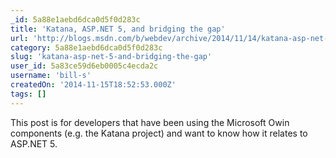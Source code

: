 ```yaml
---
_id: 5a88e1aebd6dca0d5f0d283c
title: 'Katana, ASP.NET 5, and bridging the gap'
url: 'http://blogs.msdn.com/b/webdev/archive/2014/11/14/katana-asp-net-5-and-bridging-the-gap.aspx'
category: 5a88e1aebd6dca0d5f0d283c
slug: 'katana-asp-net-5-and-bridging-the-gap'
user_id: 5a83ce59d6eb0005c4ecda2c
username: 'bill-s'
createdOn: '2014-11-15T18:52:53.000Z'
tags: []
---
```


This post is for developers that have been using the Microsoft Owin components (e.g. the Katana project) and want to know how it relates to ASP.NET 5.
